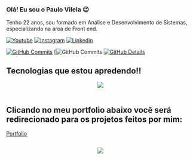 ### Olá! Eu sou o Paulo Vilela 😉

Tenho  22 anos, sou formado em Análise e Desenvolvimento de Sistemas, especializando na área de Front end. 



[![Youtube](https://img.shields.io/badge/YouTube-FF0000?style=for-the-badge&logo=youtube&logoColor=white)](https://www.youtube.com/channel/UC6tbdya3tYCKAWYHDg3mumA)
[![Instagram](https://img.shields.io/badge/Instagram-E4405F?style=for-the-badge&logo=instagram&logoColor=white)](https://www.instagram.com/paulo.__.vilela1/)
[![Linkedin](https://img.shields.io/badge/LinkedIn-0077B5?style=for-the-badge&logo=linkedin&logoColor=white)](https://www.linkedin.com/in/paulo-vilela-18126922b/)


 [![GitHub Commits](http://github-profile-summary-cards.vercel.app/api/cards/productive-time?username=dev-vilela&theme=dracula&utcOffset=-3)](https://github.com/vn7n24fzkq/github-profile-summary-cards) [![GitHub Commits](http://github-profile-summary-cards.vercel.app/api/cards/repos-per-language?username=dev-vilela&theme=dracula&utcOffset=-3)
 [![GitHub Details](http://github-profile-summary-cards.vercel.app/api/cards/profile-details?username=dev-vilela&theme=dracula)](https://github.com/vn7n24fzkq/github-profile-summary-cards)  
 

 




## Tecnologias que estou apredendo!!

 <div align="center" >
<a href="https://skillicons.dev"   >
  <img src="https://skillicons.dev/icons?i=git,vscode,javascript,java,jquery,css,html,tailwind,sass,react,figma,notion,github,bootstrap" />
</a>
  <br />

  </div> <br/>


## Clicando no meu portfolio  abaixo você será redirecionado para os projetos feitos por mim:

<a href="https://paulovilela.netlify.app/" target="_blank" >Portfolio</a><br/>
 
  
  

  


 
##
   <div align="center" >
     <img src="https://github-profile-trophy.vercel.app/?username=dev-vilela&row=1&column=6&theme=dracula&margin-w=15&margin-h=15"/>
  </div>

